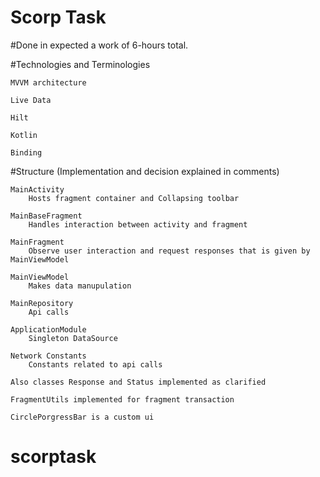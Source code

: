 # Scorp Task

#Done in expected a work of 6-hours total.

#Technologies and Terminologies

    MVVM architecture

    Live Data
    
    Hilt
    
    Kotlin

    Binding


#Structure (Implementation and decision explained in comments)

    MainActivity
        Hosts fragment container and Collapsing toolbar
    
    MainBaseFragment
        Handles interaction between activity and fragment
        
    MainFragment
        Observe user interaction and request responses that is given by MainViewModel
        
    MainViewModel
        Makes data manupulation
    
    MainRepository
        Api calls
        
    ApplicationModule
        Singleton DataSource
    
    Network Constants 
        Constants related to api calls
    
    Also classes Response and Status implemented as clarified
    
    FragmentUtils implemented for fragment transaction

    CirclePorgressBar is a custom ui
# scorptask
